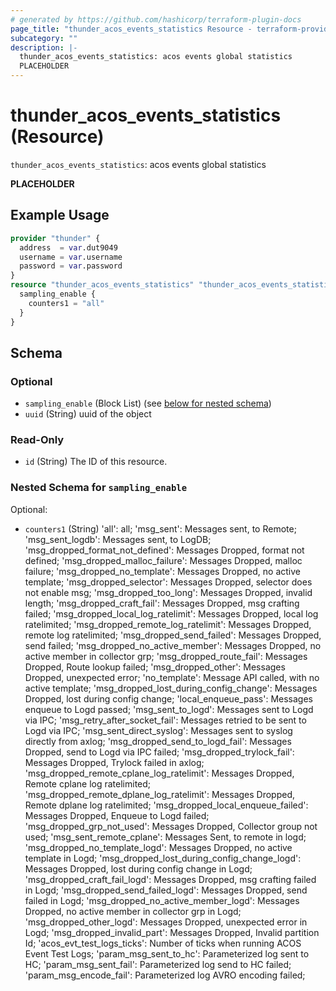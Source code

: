 ```yaml
---
# generated by https://github.com/hashicorp/terraform-plugin-docs
page_title: "thunder_acos_events_statistics Resource - terraform-provider-thunder"
subcategory: ""
description: |-
  thunder_acos_events_statistics: acos events global statistics
  PLACEHOLDER
---
```


# thunder_acos_events_statistics (Resource)

`thunder_acos_events_statistics`: acos events global statistics

__PLACEHOLDER__

## Example Usage

```terraform
provider "thunder" {
  address  = var.dut9049
  username = var.username
  password = var.password
}
resource "thunder_acos_events_statistics" "thunder_acos_events_statistics" {
  sampling_enable {
    counters1 = "all"
  }
}
```

<!-- schema generated by tfplugindocs -->
## Schema

### Optional

- `sampling_enable` (Block List) (see [below for nested schema](#nestedblock--sampling_enable))
- `uuid` (String) uuid of the object

### Read-Only

- `id` (String) The ID of this resource.

<a id="nestedblock--sampling_enable"></a>
### Nested Schema for `sampling_enable`

Optional:

- `counters1` (String) 'all': all; 'msg_sent': Messages sent, to Remote; 'msg_sent_logdb': Messages sent, to LogDB; 'msg_dropped_format_not_defined': Messages Dropped, format not defined; 'msg_dropped_malloc_failure': Messages Dropped, malloc failure; 'msg_dropped_no_template': Messages Dropped, no active template; 'msg_dropped_selector': Messages Dropped, selector does not enable msg; 'msg_dropped_too_long': Messages Dropped, invalid length; 'msg_dropped_craft_fail': Messages Dropped, msg crafting failed; 'msg_dropped_local_log_ratelimit': Messages Dropped, local log ratelimited; 'msg_dropped_remote_log_ratelimit': Messages Dropped, remote log ratelimited; 'msg_dropped_send_failed': Messages Dropped, send failed; 'msg_dropped_no_active_member': Messages Dropped, no active member in collector grp; 'msg_dropped_route_fail': Messages Dropped, Route lookup failed; 'msg_dropped_other': Messages Dropped, unexpected error; 'no_template': Message API called, with no active template; 'msg_dropped_lost_during_config_change': Messages Dropped, lost during config change; 'local_enqueue_pass': Messages enqueue to Logd passed; 'msg_sent_to_logd': Messages sent to Logd via IPC; 'msg_retry_after_socket_fail': Messages retried to be sent to Logd via IPC; 'msg_sent_direct_syslog': Messages sent to syslog directly from axlog; 'msg_dropped_send_to_logd_fail': Messages Dropped, send to Logd via IPC failed; 'msg_dropped_trylock_fail': Messages Dropped, Trylock failed in axlog; 'msg_dropped_remote_cplane_log_ratelimit': Messages Dropped, Remote cplane log ratelimited; 'msg_dropped_remote_dplane_log_ratelimit': Messages Dropped, Remote dplane log ratelimited; 'msg_dropped_local_enqueue_failed': Messages Dropped, Enqueue to Logd failed; 'msg_dropped_grp_not_used': Messages Dropped, Collector group not used; 'msg_sent_remote_cplane': Messages Sent, to remote in logd; 'msg_dropped_no_template_logd': Messages Dropped, no active template in Logd; 'msg_dropped_lost_during_config_change_logd': Messages Dropped, lost during config change in Logd; 'msg_dropped_craft_fail_logd': Messages Dropped, msg crafting failed in Logd; 'msg_dropped_send_failed_logd': Messages Dropped, send failed in Logd; 'msg_dropped_no_active_member_logd': Messages Dropped, no active member in collector grp in Logd; 'msg_dropped_other_logd': Messages Dropped, unexpected error in Logd; 'msg_dropped_invalid_part': Messages Dropped, Invalid partition Id; 'acos_evt_test_logs_ticks': Number of ticks when running ACOS Event Test Logs; 'param_msg_sent_to_hc': Parameterized log sent to HC; 'param_msg_sent_fail': Parameterized log send to HC failed; 'param_msg_encode_fail': Parameterized log AVRO encoding failed;


